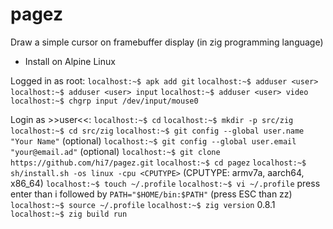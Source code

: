 # pagez
Draw a simple cursor on framebuffer display (in zig programming language)

* Install on Alpine Linux

Logged in as root:
`localhost:~$ apk add git`
`localhost:~$ adduser <user>`
`localhost:~$ adduser <user> input`
`localhost:~$ adduser <user> video`
`localhost:~$ chgrp input /dev/input/mouse0`

Login as >>user<<:
`localhost:~$ cd`
`localhost:~$ mkdir -p src/zig`
`localhost:~$ cd src/zig`
`localhost:~$ git config --global user.name "Your Name"` (optional)
`localhost:~$ git config --global user.email "your@email.ad"` (optional)
`localhost:~$ git clone https://github.com/hi7/pagez.git`
`localhost:~$ cd pagez`
`localhost:~$ sh/install.sh -os linux -cpu <CPUTYPE>` (CPUTYPE: armv7a, aarch64, x86_64)
`localhost:~$ touch ~/.profile`
`localhost:~$ vi ~/.profile` press enter than i followed by
	`PATH="$HOME/bin:$PATH"` (press ESC than zz)
`localhost:~$ source ~/.profile`
`localhost:~$ zig version`
0.8.1
`localhost:~$ zig build run`
